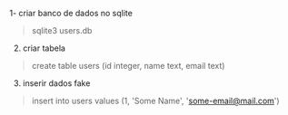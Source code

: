1- criar banco de dados no sqlite
  > sqlite3 users.db
2. criar tabela 
  > create table users (id integer, name text, email text)
3. inserir dados fake
  > insert into users values (1, 'Some Name', 'some-email@mail.com')